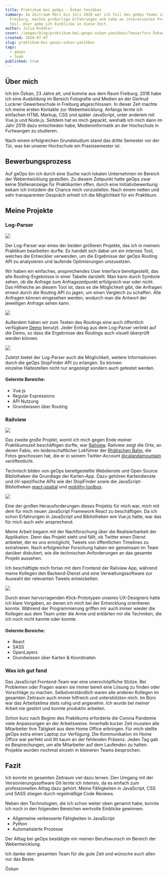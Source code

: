 ```yaml
---
title: Praktikum bei geOps - Özkan Yanikbas
summary: Im Zeitraum März bis Juli 2020 war ich Teil des geOps Teams in
  Freiburg, machte großartige Erfahrungen und nahm an interessanten Projekten
  teil. Hier gebe ich Einblicke in diese Zeit.
author: Julia Knödler
cover: /images/blog/praktikum-bei-geops-ozkan-yanikbas/Teaserfoto Özkan.png
created: 2020-07-07
slug: praktikum-bei-geops-ozkan-yanikbas
tags:
  - geops
  - team
published: true
---
```

Über mich
---------

Ich bin Özkan, 23 Jahre alt, und komme aus dem Raum Freiburg. 2018 habe ich eine Ausbildung im Bereich Fotografie und Medien an der Gertrud Luckner Gewerbeschule in Freiburg abgeschlossen. In dieser Zeit machte ich meine ersten Kontakte zur Webentwicklung. Anfangs lernte ich einfachen HTML Markup, CSS und später JavaScript, unter anderem mit Vue.js und Node.js. Seitdem hat es mich gepackt, weshalb ich mich dann im Jahr 2019 dazu entschieden habe, Medieninformatik an der Hochschule in Furtwangen zu studieren.

Nach einem erfolgreichen Grundstudium stand das dritte Semester vor der Tür, was bei unserer Hochschule ein Praxissemester ist.

Bewerbungsprozess
-----------------

Auf geOps bin ich durch eine Suche nach lokalen Unternehmen im Bereich der Webentwicklung gestoßen. Zu diesem Zeitpunkt hatte geOps zwar keine Stellenanzeige für Praktikanten offen, durch eine Initiativbewerbung bekam ich trotzdem die Chance mich vorzustellen. Nach einem netten und sehr transparenten Gespräch erhielt ich die Möglichkeit für ein Praktikum.

Meine Projekte
--------------

### Log-Parser

![](/images/blog/praktikum-bei-geops-ozkan-yanikbas/log-parser-2.png)

Der Log-Parser war eines der beiden größeren Projekte, das ich in meinem Praktikum bearbeiten durfte. Es handelt sich dabei um ein internes Tool, welches die Entwickler verwenden, um die Ergebnisse der geOps Routing API zu analysieren und laufende Optimierungen umzusetzen.

Wir haben ein einfaches, ansprechendes User Interface bereitgestellt, das alle Routing-Ergebnisse in einer Tabelle darstellt. Man kann durch Symbole sehen, ob die Anfrage zum Anfragezeitpunkt erfolgreich war oder nicht. Das Hilfreiche an diesem Tool ist, dass es die Möglichkeit gibt, die Anfragen erneut durch die Routing API zu jagen, um einen Vergleich zu schaffen. Alle Anfragen können eingesehen werden, wodurch man die Antwort der jeweiligen Anfrage sehen kann. 

![](/images/blog/praktikum-bei-geops-ozkan-yanikbas/log-parser%20to%20geops-routing-demo_0.png)

Außerdem haben wir zum Testen des Routings eine auch öffentlich verfügbare [Demo](https://geops.github.io/geops-routing-demo/) benutzt. Jeder Eintrag aus dem Log-Parser verlinkt auf die Demo, so dass die Ergebnisse des Routings auch visuell überprüft werden können.

![](/images/blog/praktikum-bei-geops-ozkan-yanikbas/log-parser-1_0.png)

Zuletzt bietet der Log-Parser auch die Möglichkeit, weitere Informationen durch die geOps StopFinder API zu erlangen. So können einzelne Haltestellen nicht nur angezeigt sondern auch getestet werden.

#### Gelernte Bereiche:

*   Vue.js
*   Regular Expressions
*   API Nutzung
*   Grundwissen über Routing

### Railview

![](/images/blog/praktikum-bei-geops-ozkan-yanikbas/Railview%20%282%29_0.png)

Das zweite große Projekt, womit ich mich gegen Ende meiner Praktikumszeit beschäftigen durfte, war [Railview](https://railview.geops.io). Railview zeigt die Orte, an denen Fabio, ein leidenschaftlicher Lokführer der [Rhätischen Bahn](https://twitter.com/rhaetischebahn), die Fotos geschossen hat, die er in seinem Twitter-Account [@calandamountain](https://twitter.com/calandamountain) veröffentlicht.

Technisch bilden von geOps bereitgestellte Webdienste und Open Source Bibliotheken die Grundlage der Karten-App. Dazu gehören Kartendienste und öV-spezifische APIs wie der StopFinder sowie die JavaScript-Bibliotheken [react-spatial](http://react-spatial.geops.de/) und [mobility-toolbox](https://mobility-toolbox-js.geops.io/).

![](/images/blog/praktikum-bei-geops-ozkan-yanikbas/Bildschirmfoto%202020-08-01%20um%2009.56.16%20%281%29_0.png)

Eine der großen Herausforderungen dieses Projekts für mich war, mich mit dem für mich neuen JavaScript Framework React zu beschäftigen. Da ich schon Erfahrungen in JavaScript und Bibliotheken wie Vue.js hatte, war das für mich auch sehr ansprechend.

Meine Arbeit begann mit der Nachforschung über die Realisierbarkeit der Applikation. Denn das Projekt steht und fällt, ob Twitter einen Dienst anbietet, der es uns ermöglicht, Tweets von öffentlichen Timelines zu extrahieren. Nach erfolgreicher Forschung haben wir gemeinsam im Team darüber diskutiert, wie die technischen Anforderungen an das gesamte Projekt aussehen. 

Ich beschäftigte mich fortan mit dem Frontend der Railview App, während meine Kollegen den Backend-Dienst und eine Verwaltungssoftware zur Auswahl der relevanten Tweets entwickelten.

![](/images/blog/praktikum-bei-geops-ozkan-yanikbas/Bildschirmfoto%202020-08-01%20um%2009.59.25%20%281%29_0.png)

Durch einen hervorragenden Klick-Prototypen unseres UX-Designers hatte ich klare Vorgaben, an denen ich mich bei der Entwicklung orientieren konnte. Während der Programmierung griffen mir auch immer wieder die Kollegen aus dem Team unter die Arme und erklärten mir die Techniken, die ich noch nicht kannte oder konnte.

#### Gelernte Bereiche:

*   React
*   SASS
*   OpenLayers
*   Grundwissen über Karten & Koordinaten

### Was ich gut fand

Das JavaScript Frontend-Team war eine unerschöpfliche Stütze. Bei Problemen oder Fragen waren sie immer bereit eine Lösung zu finden oder Vorschläge zu machen. Selbstverständlich waren alle anderen Kollegen im gesamten Zeitraum auch immer hilfreich und unterstützten mich. Im Büro war das Arbeitsklima stets ruhig und angenehm. Ich wurde bei meiner Arbeit nie gestört und konnte produktiv arbeiten.

Schon kurz nach Beginn des Praktikums erforderte die Corona Pandemie viele Anpassungen an der Arbeitsweise. Innerhalb kurzer Zeit mussten alle Mitarbeiter ihre Tätigkeit aus dem Home Office erbringen. Für mich stellte geOps extra einen Laptop zur Verfügung. Die Kommunikation im Home Office war perfekt und litt kaum an der fehlenden Präsenz. Jeden Tag gab es Besprechungen, um alle Mitarbeiter auf dem Laufenden zu halten. Projekte wurden nochmal einzeln in kleineren Teams besprochen.

Fazit
-----

Ich konnte im gesamten Zeitraum viel dazu lernen. Den Umgang mit der Versionierungssoftware Git lernte ich intensiv, da es einfach zum professionellen Alltag dazu gehört. Meine Fähigkeiten in JavaScript, CSS und SASS stiegen durch regelmäßige Code Reviews.

Neben den Technologien, die ich schon weiter oben genannt habe, konnte ich noch in den folgenden Bereichen wertvolle Einblicke gewinnen:

*   Allgemeine verbesserte Fähigkeiten in JavaScript
*   Python
*   Automatisierte Prozesse

Der Alltag bei geOps bestätigte mir meinen Berufswunsch im Bereich der Webentwicklung.

Ich danke dem gesamten Team für die gute Zeit und wünsche euch allen nur das Beste.

  
  
Özkan